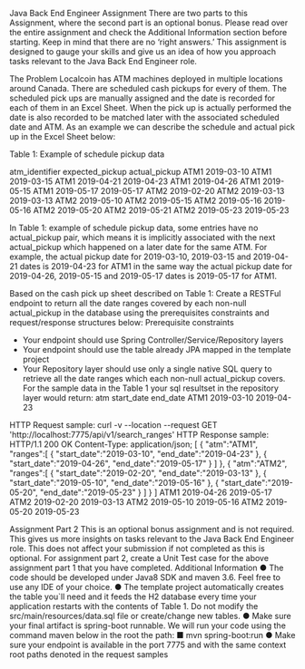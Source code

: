 Java Back End Engineer Assignment
There are two parts to this Assignment, where the second part is an optional bonus. Please
read over the entire assignment and check the Additional Information section before starting.
Keep in mind that there are no ‘right answers.’ This assignment is designed to gauge your skills
and give us an idea of how you approach tasks relevant to the Java Back End Engineer role.

The Problem
Localcoin has ATM machines deployed in multiple locations around Canada. There are
scheduled cash pickups for every of them. The scheduled pick ups are manually assigned and
the date is recorded for each of them in an Excel Sheet. When the pick up is actually performed
the date is also recorded to be matched later with the associated scheduled date and ATM. As
an example we can describe the schedule and actual pick up in the Excel Sheet below:

Table 1: Example of schedule pickup data

atm_identifier expected_pickup actual_pickup
ATM1 2019-03-10
ATM1 2019-03-15
ATM1 2019-04-21 2019-04-23
ATM1 2019-04-26
ATM1 2019-05-15
ATM1 2019-05-17 2019-05-17
ATM2 2019-02-20
ATM2 2019-03-13 2019-03-13
ATM2 2019-05-10
ATM2 2019-05-15
ATM2 2019-05-16 2019-05-16
ATM2 2019-05-20
ATM2 2019-05-21
ATM2 2019-05-23 2019-05-23

In Table 1: example of schedule pickup data, some entries have no actual_pickup pair, which
means it is implicitly associated with the next actual_pickup which happened on a later date for
the same ATM. For example, the actual pickup date for 2019-03-10, 2019-03-15 and
2019-04-21 dates is 2019-04-23 for ATM1 in the same way the actual pickup date for
2019-04-26, 2019-05-15 and 2019-05-17 dates is 2019-05-17 for ATM1.

Based on the cash pick up sheet described on Table 1:
Create a RESTFul endpoint to return all the date ranges covered by each non-null
actual_pickup in the database using the prerequisites constraints and request/response
structures below:
Prerequisite constraints
- Your endpoint should use Spring Controller/Service/Repository layers
- Your endpoint should use the table already JPA mapped in the template project
- Your Repository layer should use only a single native SQL query to retrieve all the date
  ranges which each non-null actual_pickup covers. For the sample data in the Table 1
  your sql resultset in the repository layer would return:
  atm start_date end_date
  ATM1 2019-03-10 2019-04-23

HTTP Request sample:
curl -v --location --request GET 'http://localhost:7775/api/v1/search_ranges'
HTTP Response sample:
HTTP/1.1 200 OK
Content-Type: application/json;
[
{
"atm":"ATM1",
"ranges":[
{
"start_date":"2019-03-10",
"end_date":"2019-04-23"
},
{
"start_date":"2019-04-26",
"end_date":"2019-05-17"
}
]
},
{
"atm":"ATM2",
"ranges":[
{
"start_date":"2019-02-20",
"end_date":"2019-03-13"
},
{
"start_date":"2019-05-10",
"end_date":"2019-05-16"
},
{
"start_date":"2019-05-20",
"end_date":"2019-05-23"
}
]
}
]
ATM1 2019-04-26 2019-05-17
ATM2 2019-02-20 2019-03-13
ATM2 2019-05-10 2019-05-16
ATM2 2019-05-20 2019-05-23

Assignment Part 2
This is an optional bonus assignment and is not required. This gives us more insights on tasks
relevant to the Java Back End Engineer role. This does not affect your submission if not
completed as this is optional.
For assignment part 2, create a Unit Test case for the above assignment part 1 that you have
completed.
Additional Information
● The code should be developed under Java8 SDK and maven 3.6. Feel free to use any
IDE of your choice.
● The template project automatically creates the table you`ll need and it feeds the H2
database every time your application restarts with the contents of Table 1. Do not
modify the src/main/resources/data.sql file or create/change new tables.
● Make sure your final artifact is spring-boot runnable. We will run your code using the
command maven below in the root the path:
■ mvn spring-boot:run
● Make sure your endpoint is available in the port 7775 and with the same context root
paths denoted in the request samples